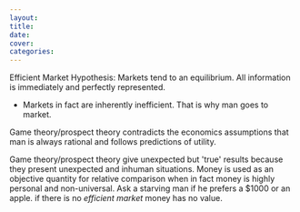```yaml
---
layout:
title:
date:
cover:
categories:
---
```




Efficient Market Hypothesis: Markets tend to an equilibrium. All information is immediately and perfectly represented. 

- Markets in fact are inherently inefficient. That is why man goes to market.

Game theory/prospect theory contradicts the economics assumptions that man is always rational and follows predictions of utility.

Game theory/prospect theory give unexpected but 'true' results because they present unexpected and inhuman situations. Money is used as an objective quantity for relative comparison when in fact money is highly personal and non-universal. Ask a starving man if he prefers a $1000 or an apple. if there is no *efficient market* money has no value. 